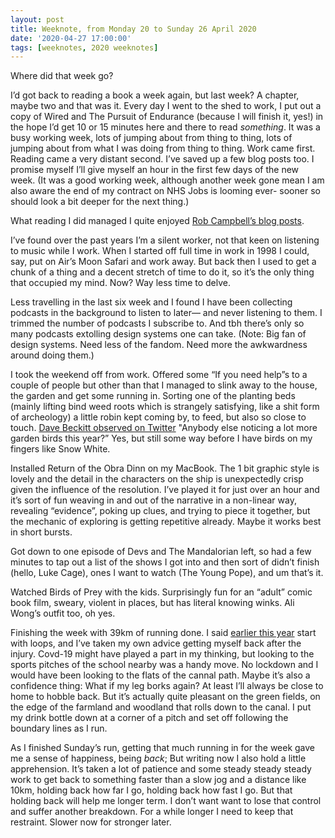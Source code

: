 ```yaml
---
layout: post
title: Weeknote, from Monday 20 to Sunday 26 April 2020
date: '2020-04-27 17:00:00'
tags: [weeknotes, 2020 weeknotes]
---
```

Where did that week go?

I’d got back to reading a book a week again, but last week? A chapter, maybe two and that was it. Every day I went to the shed to work, I put out a copy of Wired and The Pursuit of Endurance (because I will finish it, yes!) in the hope I’d get 10 or 15 minutes here and there to read _something_. It was a busy working week, lots of jumping about from thing to thing, lots of jumping about from what I was doing from thing to thing. Work came first. Reading came a very distant second. I’ve saved up a few blog posts too. I promise myself I’ll give myself an hour in the first few days of the new week. (It was a good working week, although another week gone mean I am also aware the end of my contract on NHS Jobs is looming ever- sooner so should look a bit deeper for the next thing.)

What reading I did managed I quite enjoyed [Rob Campbell’s blog posts](https://robcampbell.wordpress.com).

I’ve found over the past years I’m a silent worker, not that keen on listening to music while I work. When I started off full time in work in 1998 I could, say, put on Air’s Moon Safari and work away. But back then I used to get a chunk of a thing and a decent stretch of time to do it, so it’s the only thing that occupied my mind. Now? Way less time to delve.

Less travelling in the last six week and I found I have been collecting podcasts in the background to listen to later—  and never listening to them. I trimmed the number of podcasts I subscribe to. And tbh there’s only so many podcasts extolling design systems one can take. (Note: Big fan of design systems. Need less of the fandom. Need more the awkwardness around doing them.)

I took the weekend off from work. Offered some “If you need help”s to a couple of people but other than that I managed to slink away to the house, the garden and get some running in. Sorting one of the planting beds (mainly lifting bind weed roots which is strangely satisfying, like a shit form of archeology) a little robin kept coming by, to feed, but also so close to touch. [Dave Beckitt observed on Twitter](https://twitter.com/DavidBeckitt/status/1254398074899832832) "Anybody else noticing a lot more garden birds this year?” Yes, but still some way before I have birds on my fingers like Snow White.

Installed Return of the Obra Dinn on my MacBook. The 1 bit graphic style is lovely and the detail in the characters on the ship is unexpectedly crisp given the influence of the resolution. I’ve played it for just over an hour and it’s sort of fun weaving in and out of the narrative in a non-linear way, revealing “evidence”, poking up clues, and trying to piece it together, but the mechanic of exploring is getting repetitive already. Maybe it works best in short bursts.

Got down to one episode of Devs and The Mandalorian left, so had a few minutes to tap out a list of the shows I got into and then sort of didn’t finish (hello, Luke Cage), ones I want to watch (The Young Pope), and um that’s it.

Watched Birds of Prey with the kids. Surprisingly fun for an “adult” comic book film, sweary, violent in places, but has literal knowing winks. Ali Wong’s outfit too, oh yes.

Finishing the week with 39km of running done. I said [earlier this year](https://www.ermlikeyeah.com/2019-running/) start with loops, and I’ve taken my own advice getting myself back after the injury. Covd-19 might have played a part in my thinking, but looking to the sports pitches of the school nearby was a handy move. No lockdown and I would have been looking to the flats of the cannal path. Maybe it’s also a confidence thing: What if my leg borks again? At least I’ll always be close to home to hobble back. But it’s actually quite pleasant on the green fields, on the edge of the farmland and woodland that rolls down to the canal. I put my drink bottle down at a corner of a pitch and set off following the boundary lines as I run.

As I finished Sunday’s run, getting that much running in for the week gave me a sense of happiness, being _back_; But writing now I also hold a little apprehension. It’s taken a lot of patience and some steady steady steady work to get back to something faster than a slow jog and a distance like 10km, holding back how far I go, holding back how fast I go. But that holding back will help me longer term. I don’t want want to lose that control and suffer another breakdown. For a while longer I need to keep that restraint. Slower now for stronger later.
